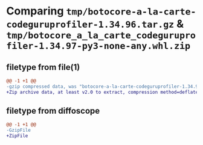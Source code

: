 # Comparing `tmp/botocore-a-la-carte-codeguruprofiler-1.34.96.tar.gz` & `tmp/botocore_a_la_carte_codeguruprofiler-1.34.97-py3-none-any.whl.zip`

## filetype from file(1)

```diff
@@ -1 +1 @@
-gzip compressed data, was "botocore-a-la-carte-codeguruprofiler-1.34.96.tar", last modified: Thu May  2 01:01:11 2024, max compression
+Zip archive data, at least v2.0 to extract, compression method=deflate
```

## filetype from diffoscope

```diff
@@ -1 +1 @@
-GzipFile
+ZipFile
```

